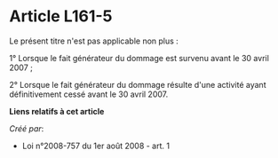 # Article L161-5

Le présent titre n'est pas applicable non plus : 

1° Lorsque le fait générateur du dommage est survenu avant le 30 avril 2007 ; 

2° Lorsque le fait générateur du dommage résulte d'une activité ayant définitivement cessé avant le 30 avril 2007.

**Liens relatifs à cet article**

_Créé par_:

  - Loi n°2008-757 du 1er août 2008 - art. 1
